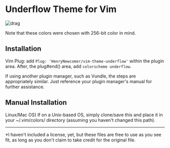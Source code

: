 # Underflow Theme for Vim
![drag](https://i.imgur.com/dbSQZgW.png)

Note that these colors were chosen with 256-bit color in mind.

## Installation
Vim Plug: add `Plug: 'HenryNewcomer/vim-theme-underflow'` within the plugin
area. After, the plug#end() area, add `colorscheme underflow`.

If using another plugin manager, such as Vundle, the steps are appropriately
similar. Just reference your plugin manager's manual for further assistance.

## Manual Installation
Linux/Mac OS) If on a Unix-based OS, simply clone/save this and place it in your
 ~/.vim/colors/ directory (assuming you haven't changed this path).

---

*I haven't included a license, yet, but these files are free to use as you see
fit, as long as you don't claim to take credit for the original file.
